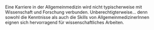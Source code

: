 Eine Karriere in der Allgemeinmedizin wird nicht typischerweise mit Wissenschaft und Forschung verbunden. Unberechtigterweise... denn sowohl die Kenntnisse als auch die Skills von AllgemeinmedizinerInnen eignen sich hervorragend für wissenschaftliches Arbeiten.

